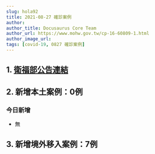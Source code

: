 ```yaml
---
slug: hola92
title: 2021-08-27 確診案例
author: 
author_title: Docusaurus Core Team
author_url: https://www.mohw.gov.tw/cp-16-60809-1.html
author_image_url: 
tags: [covid-19, 0827 確診案例]
---
```


## 1. [衛福部公告連結](https://www.cdc.gov.tw/Bulletin/Detail/HlZnsSTec4DWLUImDV3zSA?typeid=9)

## 2. 新增本土案例：0例

### 今日新增
* 無

## 3. 新增境外移入案例：7例
